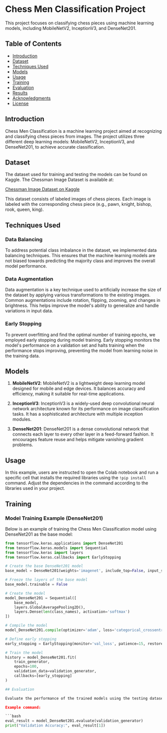 # Chess Men Classification Project

This project focuses on classifying chess pieces using machine learning models, including MobileNetV2, InceptionV3, and DenseNet201.

## Table of Contents

- [Introduction](#introduction)
- [Dataset](#dataset)
- [Techniques Used](#techniquesUsed)
- [Models](#models)
- [Usage](#usage)
- [Training](#training)
- [Evaluation](#evaluation)
- [Results](#results)
- [Acknowledgments](#acknowledgments)
- [License](#license)

## Introduction

Chess Men Classification is a machine learning project aimed at recognizing and classifying chess pieces from images. The project utilizes three different deep learning models: MobileNetV2, InceptionV3, and DenseNet201, to achieve accurate classification.

## Dataset

The dataset used for training and testing the models can be found on Kaggle. The Chessman Image Dataset is available at:

[Chessman Image Dataset on Kaggle](https://www.kaggle.com/datasets/niteshfre/chessman-image-dataset)

This dataset consists of labeled images of chess pieces. Each image is labeled with the corresponding chess piece (e.g., pawn, knight, bishop, rook, queen, king).


## Techniques Used

### Data Balancing

To address potential class imbalance in the dataset, we implemented data balancing techniques. This ensures that the machine learning models are not biased towards predicting the majority class and improves the overall model performance.

### Data Augmentation

Data augmentation is a key technique used to artificially increase the size of the dataset by applying various transformations to the existing images. Common augmentations include rotation, flipping, zooming, and changes in brightness. This helps improve the model's ability to generalize and handle variations in input data.

### Early Stopping

To prevent overfitting and find the optimal number of training epochs, we employed early stopping during model training. Early stopping monitors the model's performance on a validation set and halts training when the performance stops improving, preventing the model from learning noise in the training data.


## Models

1. **MobileNetV2**: MobileNetV2 is a lightweight deep learning model designed for mobile and edge devices. It balances accuracy and efficiency, making it suitable for real-time applications.

2. **InceptionV3**: InceptionV3 is a widely-used deep convolutional neural network architecture known for its performance on image classification tasks. It has a sophisticated architecture with multiple inception modules.

3. **DenseNet201**: DenseNet201 is a dense convolutional network that connects each layer to every other layer in a feed-forward fashion. It encourages feature reuse and helps mitigate vanishing gradient problems.

## Usage

In this example, users are instructed to open the Colab notebook and run a specific cell that installs the required libraries using the `!pip install` command. Adjust the dependencies in the command according to the libraries used in your project.

## Training

### Model Training Example (DenseNet201)

Below is an example of training the Chess Men Classification model using DenseNet201 as the base model:

```python
from tensorflow.keras.applications import DenseNet201
from tensorflow.keras.models import Sequential
from tensorflow.keras import layers
from tensorflow.keras.callbacks import EarlyStopping

# Create the base DenseNet201 model
base_model = DenseNet201(weights='imagenet', include_top=False, input_shape=(224, 224, 3))

# Freeze the layers of the base model
base_model.trainable = False

# Create the model
model_DenseNet201 = Sequential([
    base_model,
    layers.GlobalAveragePooling2D(),
    layers.Dense(len(class_names), activation='softmax')
])

# Compile the model
model_DenseNet201.compile(optimizer='adam', loss='categorical_crossentropy', metrics=['accuracy'])

# Define early stopping
early_stopping = EarlyStopping(monitor='val_loss', patience=15, restore_best_weights=True)

# Train the model
history = model_DenseNet201.fit(
    train_generator,
    epochs=100,
    validation_data=validation_generator,
    callbacks=[early_stopping]
)

## Evaluation

Evaluate the performance of the trained models using the testing dataset. The evaluation script computes metrics such as accuracy, precision, recall, and F1 score. Run the evaluation script to obtain performance metrics and analyze the model's effectiveness.

Example command:

```bash
eval_result = model_DenseNet201.evaluate(validation_generator)
print("Validation Accuracy:", eval_result[1])

